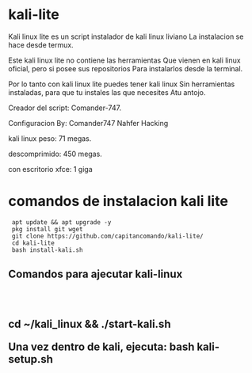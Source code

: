 # kali-lite

Kali linux lite es un script instalador de kali linux liviano
La instalacion se hace desde termux.

Este kali linux lite no contiene las herramientas
Que vienen en kali linux oficial, pero si posee sus repositorios
Para instalarlos desde la terminal.

Por lo tanto con kali linux lite puedes tener kali linux
Sin herramientas instaladas, para que tu instales las que necesites
Atu antojo.

Creador del script: Comander-747.

Configuracion By: Comander747     Nahfer Hacking

kali linux peso: 71 megas.

descomprimido: 450 megas.

con escritorio xfce: 1 giga

<h1> comandos de instalacion kali lite </h1>


     apt update && apt upgrade -y
     pkg install git wget
     git clone https://github.com/capitancomando/kali-lite/
     cd kali-lite 
     bash install-kali.sh

<h2>Comandos para ajecutar kali-linux<h2><br>

cd ~/kali_linux && ./start-kali.sh

Una vez dentro de kali, ejecuta:  bash kali-setup.sh
